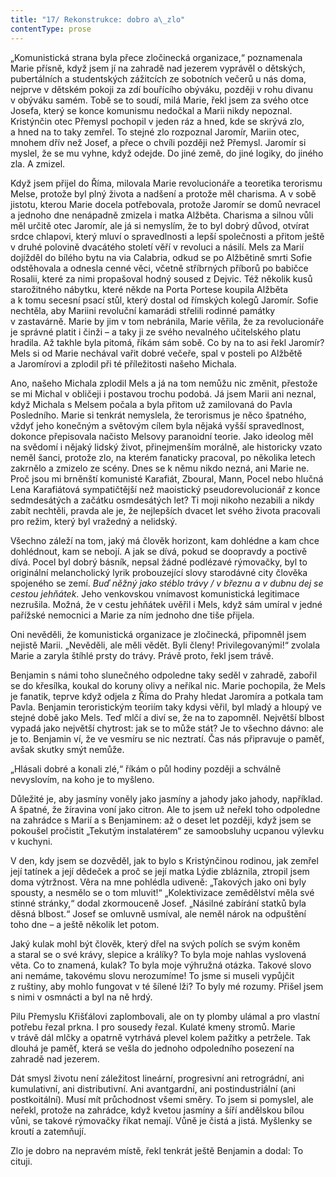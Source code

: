 ```yaml
---
title: "17/ Rekonstrukce: dobro a\_zlo"
contentType: prose
---
```


<section>

„Komunistická strana byla přece zločinecká organizace,“ poznamenala Marie přísně, když jsem jí na zahradě nad jezerem vyprávěl o dětských, pubertálních a studentských zážitcích ze sobotních večerů u nás doma, nejprve v dětském pokoji za zdí bouřícího obýváku, později v rohu divanu v obýváku samém. Tobě se to soudí, milá Marie, řekl jsem za svého otce Josefa, který se konce komunismu nedočkal a Marii nikdy nepoznal. Kristýnčin otec Přemysl pochopil v jeden ráz a hned, kde se skrývá zlo, a hned na to taky zemřel. To stejné zlo rozpoznal Jaromír, Mariin otec, mnohem dřív než Josef, a přece o chvíli později než Přemysl. Jaromír si myslel, že se mu vyhne, když odejde. Do jiné země, do jiné logiky, do jiného zla. A zmizel.

Když jsem přijel do Říma, milovala Marie revolucionáře a teoretika terorismu Melse, protože byl plný života a nadšení a protože měl charisma. A v sobě jistotu, kterou Marie docela potřebovala, protože Jaromír se domů nevracel a jednoho dne nenápadně zmizela i matka Alžběta. Charisma a silnou vůli měl určitě otec Jaromír, ale já si nemyslím, že to byl dobrý důvod, otvírat srdce chlapovi, který mluví o spravedlnosti a lepší společnosti a přitom ještě v druhé polovině dvacátého století věří v revoluci a násilí. Mels za Marií dojížděl do bílého bytu na via Calabria, odkud se po Alžbětině smrti Sofie odstěhovala a odnesla cenné věci, včetně stříbrných příborů po babičce Rosalii, které za nimi propašoval hodný soused z Dejvic. Též několik kusů starožitného nábytku, které někde na Porta Portese koupila Alžběta a k tomu secesní psací stůl, který dostal od římských kolegů Jaromír. Sofie nechtěla, aby Mariini revoluční kamarádi střelili rodinné památky v zastavárně. Marie by jim v tom nebránila, Marie věřila, že za revolucionáře je správné platit i činži – a taky ji ze svého nevalného učitelského platu hradila. Až takhle byla pitomá, říkám sám sobě. Co by na to asi řekl Jaromír? Mels si od Marie nechával vařit dobré večeře, spal v posteli po Alžbětě a Jaromírovi a zplodil při té příležitosti našeho Michala.

Ano, našeho Michala zplodil Mels a já na tom nemůžu nic změnit, přestože se mi Michal v obličeji i postavou trochu podobá. Já jsem Marii ani neznal, když Michala s Melsem počala a byla přitom už zamilovaná do Pavla Posledního. Marie si tenkrát nemyslela, že terorismus je něco špatného, vždyť jeho konečným a světovým cílem byla nějaká vyšší spravedlnost, dokonce přepisovala načisto Melsovy paranoidní teorie. Jako ideolog měl na svědomí i nějaký lidský život, přinejmenším morálně, ale historicky vzato neměl šanci, protože zlo, na kterém fanaticky pracoval, po několika letech zakrnělo a zmizelo ze scény. Dnes se k němu nikdo nezná, ani Marie ne. Proč jsou mi brněnští komunisté Karafiát, Zboural, Mann, Pocel nebo hlučná Lena Karafiátová sympatičtější než maoistický pseudorevolucionář z konce sedmdesátých a začátku osmdesátých let? Ti moji nikoho nezabili a nikdy zabít nechtěli, pravda ale je, že nejlepších dvacet let svého života pracovali pro režim, který byl vražedný a nelidský.

Všechno záleží na tom, jaký má člověk horizont, kam dohlédne a kam chce dohlédnout, kam se nebojí. A jak se dívá, pokud se doopravdy a poctivě dívá. Pocel byl dobrý básník, nepsal žádné podlézavé rýmovačky, byl to originální melancholický lyrik probouzející slovy starodávné city člověka spojeného se zemí. _Buď něžný jako stéblo trávy / v březnu a v dubnu dej se cestou jehňátek_. Jeho venkovskou vnímavost komunistická legitimace nezrušila. Možná, že v cestu jehňátek uvěřil i Mels, když sám umíral v jedné pařížské nemocnici a Marie za ním jednoho dne tiše přijela.

</section>

<section>

Oni nevěděli, že komunistická organizace je zločinecká, připomněl jsem nejistě Marii. „Nevěděli, ale měli vědět. Byli členy! Privilegovanými!“ zvolala Marie a zaryla štíhlé prsty do trávy. Právě proto, řekl jsem trávě.

Benjamin s námi toho slunečného odpoledne taky seděl v zahradě, zabořil se do křesílka, koukal do koruny olivy a neříkal nic. Marie pochopila, že Mels je fanatik, teprve když odjela z Říma do Prahy hledat Jaromíra a potkala tam Pavla. Benjamin teroristickým teoriím taky kdysi věřil, byl mladý a hloupý ve stejné době jako Mels. Teď mlčí a diví se, že na to zapomněl. Největší blbost vypadá jako největší chytrost: jak se to může stát? Je to všechno dávno: ale je to. Benjamin ví, že ve vesmíru se nic neztratí. Čas nás připravuje o paměť, avšak skutky smýt nemůže.

</section>

<section>

„Hlásali dobré a konali zlé,“ říkám o půl hodiny později a schválně nevyslovím, na koho je to myšleno.

Důležité je, aby jasmíny voněly jako jasmíny a jahody jako jahody, například. A špatné, že žíravina voní jako citron. Ale to jsem už neřekl toho odpoledne na zahrádce s Marií a s Benjaminem: až o deset let později, když jsem se pokoušel pročistit „Tekutým instalatérem“ ze samoobsluhy ucpanou výlevku v kuchyni.

V den, kdy jsem se dozvěděl, jak to bylo s Kristýnčinou rodinou, jak zemřel její tatínek a její dědeček a proč se její matka Lýdie zbláznila, ztropil jsem doma výtržnost. Věra na mne pohlédla udiveně: „Takových jako oni byly spousty, a nesmělo se o tom mluvit!“ „Kolektivizace zemědělství měla své stinné stránky,“ dodal zkormouceně Josef. „Násilné zabírání statků byla děsná blbost.“ Josef se omluvně usmíval, ale neměl nárok na odpuštění toho dne – a ještě několik let potom.

Jaký kulak mohl být člověk, který dřel na svých polích se svým koněm a staral se o své krávy, slepice a králíky? To byla moje nahlas vyslovená věta. Co to znamená, kulak? To byla moje výhružná otázka. Takové slovo ani nemáme, takovému slovu nerozumíme! To jsme si museli vypůjčit z ruštiny, aby mohlo fungovat v té šílené lži? To byly mé rozumy. Přišel jsem s nimi v osmnácti a byl na ně hrdý.

</section>

<section>

Pilu Přemyslu Křišťálovi zaplombovali, ale on ty plomby ulámal a pro vlastní potřebu řezal prkna. I pro sousedy řezal. Kulaté kmeny stromů. Marie v trávě dál mlčky a opatrně vytrhává plevel kolem pažitky a petržele. Tak dlouhá je paměť, která se vešla do jednoho odpoledního posezení na zahradě nad jezerem.

Dát smysl životu není záležitost lineární, progresivní ani retrográdní, ani kumulativní, ani distributivní. Ani avantgardní, ani postindustriální (ani postkoitální). Musí mít průchodnost všemi směry. To jsem si pomyslel, ale neřekl, protože na zahrádce, když kvetou jasmíny a šíří andělskou bílou vůni, se takové rýmovačky říkat nemají. Vůně je čistá a jistá. Myšlenky se kroutí a zatemňují.

Zlo je dobro na nepravém místě, řekl tenkrát ještě Benjamin a dodal: To cituji.

</section>
